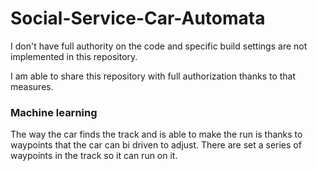 # Social-Service-Car-Automata
I don't have full authority on the code and specific build settings are not implemented in this repository.

I am able to share this repository with full authorization thanks to that measures.

<h3>Machine learning</h3>

The way the car finds the track and is able to make the run is thanks to waypoints that the car can bi driven to adjust. There are set a series of waypoints in the track so it can run on it.
